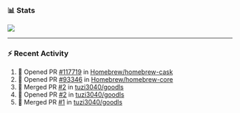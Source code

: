 ### :bar_chart: Stats

<a href="#">
  <img align="center" src="https://github-readme-stats.vercel.app/api?username=tuzi3040&show_icons=true&theme=dark" />
</a>

---

### :zap: Recent Activity

<!--START_SECTION:activity-->
1. 💪 Opened PR [#117719](https://github.com/Homebrew/homebrew-cask/pull/117719) in [Homebrew/homebrew-cask](https://github.com/Homebrew/homebrew-cask)
2. 💪 Opened PR [#93346](https://github.com/Homebrew/homebrew-core/pull/93346) in [Homebrew/homebrew-core](https://github.com/Homebrew/homebrew-core)
3. 🎉 Merged PR [#2](https://github.com/tuzi3040/goodls/pull/2) in [tuzi3040/goodls](https://github.com/tuzi3040/goodls)
4. 💪 Opened PR [#2](https://github.com/tuzi3040/goodls/pull/2) in [tuzi3040/goodls](https://github.com/tuzi3040/goodls)
5. 🎉 Merged PR [#1](https://github.com/tuzi3040/goodls/pull/1) in [tuzi3040/goodls](https://github.com/tuzi3040/goodls)
<!--END_SECTION:activity-->
